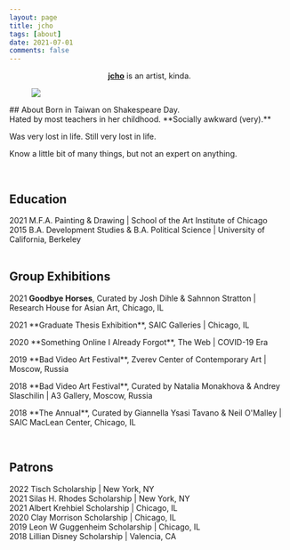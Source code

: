 ```yaml
---
layout: page
title: jcho
tags: [about]
date: 2021-07-01
comments: false
---
```

    
<center><a href="https://www.instagram.com/jjjcho/"><b>jcho</b></a> is an artist, kinda.  </center>
<figure>
	<a href="https://drive.google.com/uc?id=1usVpxProt6Pdu_7W41qpssf7WHSk0jLq" class="image-popup"><img src="https://drive.google.com/uc?id=1usVpxProt6Pdu_7W41qpssf7WHSk0jLq"></a>
</figure>
## About  
Born in Taiwan on Shakespeare Day. <br>
Hated by most teachers in her childhood. **Socially awkward (very).**
<p></p>
Was very lost in life.
Still very lost in life.
<p></p>
Know a little bit of many things, but not an expert on anything. <br>
<p></p>
<br>

## Education 
2021   M.F.A. Painting & Drawing | School of the Art Institute of Chicago <br>
2015   B.A. Development Studies & B.A. Political Science | University of California, Berkeley <br>
<br>

## Group Exhibitions

2021   **Goodbye Horses**, Curated by Josh Dihle & Sahnnon Stratton | Research House for Asian Art, Chicago, IL <br>
<p></p>
2021   **Graduate Thesis Exhibition**, SAIC Galleries | Chicago, IL <br>
<p></p>
2020   **Something Online I Already Forgot**, The Web | COVID-19 Era <br>
<p></p>
2019   **Bad Video Art Festival**, Zverev Center of Contemporary Art | Moscow, Russia <br>
<p></p>
2018   **Bad Video Art Festival**, Curated by Natalia Monakhova & Andrey Slaschilin | A3 Gallery, Moscow, Russia <br>
<p></p>
2018   **The Annual**, Curated by Giannella Ysasi Tavano & Neil O'Malley | SAIC MacLean Center, Chicago, IL <br>
<p></p>
<br>

## Patrons
2022   Tisch Scholarship | New York, NY <br>
2021   Silas H. Rhodes Scholarship | New York, NY <br>
2021   Albert Krehbiel Scholarship | Chicago, IL <br>
2020   Clay Morrison Scholarship | Chicago, IL <br>
2019   Leon W Guggenheim Scholarship | Chicago, IL <br>
2018   Lillian Disney Scholarship | Valencia, CA <br>
<br>
